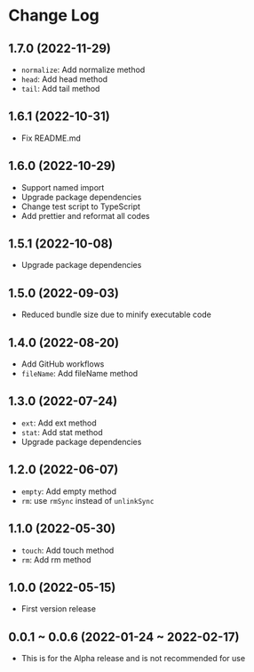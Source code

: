 # Change Log

## 1.7.0 (2022-11-29)

- `normalize`: Add normalize method
- `head`: Add head method
- `tail`: Add tail method

## 1.6.1 (2022-10-31)

- Fix README.md

## 1.6.0 (2022-10-29)

- Support named import
- Upgrade package dependencies
- Change test script to TypeScript
- Add prettier and reformat all codes

## 1.5.1 (2022-10-08)

- Upgrade package dependencies

## 1.5.0 (2022-09-03)

- Reduced bundle size due to minify executable code

## 1.4.0 (2022-08-20)

- Add GitHub workflows
- `fileName`: Add fileName method

## 1.3.0 (2022-07-24)

- `ext`: Add ext method
- `stat`: Add stat method
- Upgrade package dependencies

## 1.2.0 (2022-06-07)

- `empty`: Add empty method
- `rm`: use `rmSync` instead of `unlinkSync`

## 1.1.0 (2022-05-30)

- `touch`: Add touch method
- `rm`: Add rm method

## 1.0.0 (2022-05-15)

- First version release

## 0.0.1 ~ 0.0.6 (2022-01-24 ~ 2022-02-17)

- This is for the Alpha release and is not recommended for use
